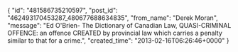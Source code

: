  {
   "id": "481586735210597",
   "post_id": "462493170453287_480677688634835",
   "from_name": "Derek Moran",
   "message": "Ed O'Brien- The Dictionary of Canadian Law, QUASI-CRIMINAL OFFENCE: an offence CREATED by provincial law which carries a penalty similar to that for a crime.",
   "created_time": "2013-02-16T06:26:46+0000"
 }
